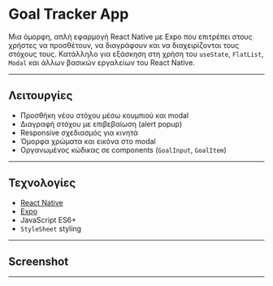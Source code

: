 # Goal Tracker App

Μια όμορφη, απλή εφαρμογή React Native με Expo που επιτρέπει στους χρήστες να προσθέτουν, να διαγράφουν και να διαχειρίζονται τους στόχους τους. Κατάλληλο για εξάσκηση στη χρήση του `useState`, `FlatList`, `Modal` και άλλων βασικών εργαλείων του React Native.

---

## Λειτουργίες

- Προσθήκη νέου στόχου μέσω κουμπιού και modal
- Διαγραφή στόχου με επιβεβαίωση (alert popup)
- Responsive σχεδιασμός για κινητά
- Όμορφα χρώματα και εικόνα στο modal
- Οργανωμένος κώδικας σε components (`GoalInput`, `GoalItem`)

---

## Τεχνολογίες

- [React Native](https://reactnative.dev/)
- [Expo](https://expo.dev/)
- JavaScript ES6+
- `StyleSheet` styling

---

## Screenshot  

---


